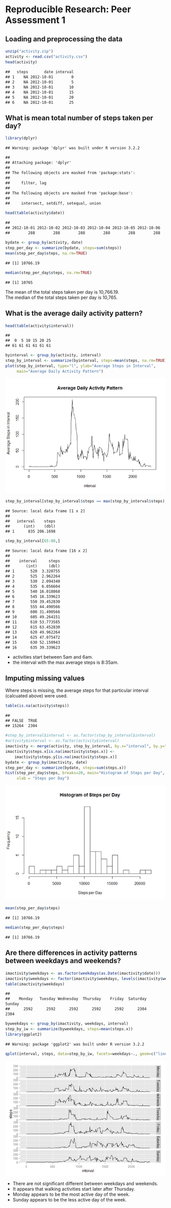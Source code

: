 # Reproducible Research: Peer Assessment 1


## Loading and preprocessing the data

```r
unzip("activity.zip")
activity <- read.csv("activity.csv")
head(activity)
```

```
##   steps       date interval
## 1    NA 2012-10-01        0
## 2    NA 2012-10-01        5
## 3    NA 2012-10-01       10
## 4    NA 2012-10-01       15
## 5    NA 2012-10-01       20
## 6    NA 2012-10-01       25
```

## What is mean total number of steps taken per day?

```r
library(dplyr)
```

```
## Warning: package 'dplyr' was built under R version 3.2.2
```

```
## 
## Attaching package: 'dplyr'
## 
## The following objects are masked from 'package:stats':
## 
##     filter, lag
## 
## The following objects are masked from 'package:base':
## 
##     intersect, setdiff, setequal, union
```

```r
head(table(activity$date))
```

```
## 
## 2012-10-01 2012-10-02 2012-10-03 2012-10-04 2012-10-05 2012-10-06 
##        288        288        288        288        288        288
```

```r
bydate <- group_by(activity, date)
step_per_day <- summarize(bydate, steps=sum(steps))
mean(step_per_day$steps, na.rm=TRUE)
```

```
## [1] 10766.19
```

```r
median(step_per_day$steps, na.rm=TRUE)
```

```
## [1] 10765
```
  
The mean of the total steps taken per day is 10,766.19.  
The median of the total steps taken per day is 10,765.

## What is the average daily activity pattern?

```r
head(table(activity$interval))
```

```
## 
##  0  5 10 15 20 25 
## 61 61 61 61 61 61
```

```r
byinterval <- group_by(activity, interval)
step_by_interval <- summarize(byinterval, steps=mean(steps, na.rm=TRUE))
plot(step_by_interval, type="l", ylab="Average Steps in Interval",
     main="Average Daily Activity Pattern")
```

![](PA1_template_files/figure-html/unnamed-chunk-3-1.png) 

```r
step_by_interval[step_by_interval$steps == max(step_by_interval$steps), ]
```

```
## Source: local data frame [1 x 2]
## 
##   interval    steps
##      (int)    (dbl)
## 1      835 206.1698
```

```r
step_by_interval[65:80,]
```

```
## Source: local data frame [16 x 2]
## 
##    interval     steps
##       (int)     (dbl)
## 1       520  3.320755
## 2       525  2.962264
## 3       530  2.094340
## 4       535  6.056604
## 5       540 16.018868
## 6       545 18.339623
## 7       550 39.452830
## 8       555 44.490566
## 9       600 31.490566
## 10      605 49.264151
## 11      610 53.773585
## 12      615 63.452830
## 13      620 49.962264
## 14      625 47.075472
## 15      630 52.150943
## 16      635 39.339623
```
  
- activities start between 5am and 6am.  
- the interval with the max average steps is 8:35am.

## Imputing missing values
Where steps is missing, the average steps for that particular interval (calcuated above)
were used.

```r
table(is.na(activity$steps))
```

```
## 
## FALSE  TRUE 
## 15264  2304
```

```r
#step_by_interval$interval <- as.factor(step_by_interval$interval)
#activity$interval <- as.factor(activity$interval)
imactivity <- merge(activity, step_by_interval, by.x="interval", by.y="interval" )
imactivity$steps.x[is.na(imactivity$steps.x)] <- 
    imactivity$steps.y[is.na(imactivity$steps.x)]
bydate <- group_by(imactivity, date)
step_per_day <- summarize(bydate, steps=sum(steps.x))    
hist(step_per_day$steps, breaks=20, main="Histogram of Steps per Day", 
     xlab = "Steps per Day")
```

![](PA1_template_files/figure-html/unnamed-chunk-4-1.png) 

```r
mean(step_per_day$steps)
```

```
## [1] 10766.19
```

```r
median(step_per_day$steps)
```

```
## [1] 10766.19
```

## Are there differences in activity patterns between weekdays and weekends?

```r
imactivity$weekdays <- as.factor(weekdays(as.Date(imactivity$date)))
imactivity$weekdays <- factor(imactivity$weekdays, levels(imactivity$weekdays)[c(2,6,7,5,1,3,4)])
table(imactivity$weekdays)
```

```
## 
##    Monday   Tuesday Wednesday  Thursday    Friday  Saturday    Sunday 
##      2592      2592      2592      2592      2592      2304      2304
```

```r
byweekdays <- group_by(imactivity, weekdays, interval)
step_by_iw <- summarize(byweekdays, steps=mean(steps.x))
library(ggplot2)
```

```
## Warning: package 'ggplot2' was built under R version 3.2.2
```

```r
qplot(interval, steps, data=step_by_iw, facets=weekdays~., geom=c("line"))
```

![](PA1_template_files/figure-html/unnamed-chunk-5-1.png) 
  
- There are not significant different between weekdays and weekends.    
- It appears that walking activities start later after Thursday.  
- Monday appears to be the most active day of the week.  
- Sunday appears to be the less active day of the week.  
